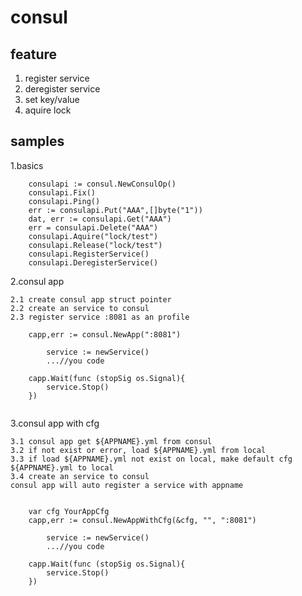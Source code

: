 # consul

## feature
1. register service
2. deregister service
3. set key/value
4. aquire lock


## samples

1.basics
```
	consulapi := consul.NewConsulOp()
	consulapi.Fix()
	consulapi.Ping()
	err := consulapi.Put("AAA",[]byte("1"))
	dat, err := consulapi.Get("AAA")
	err = consulapi.Delete("AAA")
	consulapi.Aquire("lock/test")
	consulapi.Release("lock/test")
	consulapi.RegisterService()
	consulapi.DeregisterService()	

```

2.consul app


	2.1 create consul app struct pointer
	2.2 create an service to consul
	2.3 register service :8081 as an profile 

```
	capp,err := consul.NewApp(":8081")

		service := newService()
		...//you code

	capp.Wait(func (stopSig os.Signal){
		service.Stop()
	})


```


3.consul app with cfg

	3.1 consul app get ${APPNAME}.yml from consul
	3.2 if not exist or error, load ${APPNAME}.yml from local
	3.3 if load ${APPNAME}.yml not exist on local, make default cfg ${APPNAME}.yml to local
	3.4 create an service to consul 
	consul app will auto register a service with appname
	

```

	var cfg YourAppCfg
	capp,err := consul.NewAppWithCfg(&cfg, "", ":8081")

		service := newService()
		...//you code

	capp.Wait(func (stopSig os.Signal){
		service.Stop()
	})


```